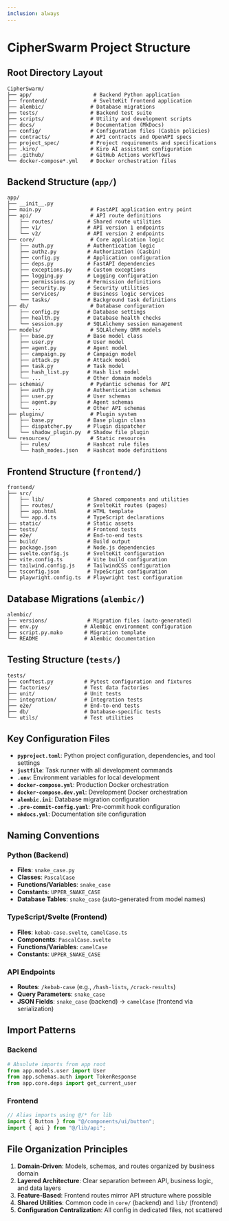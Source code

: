 ```yaml
---
inclusion: always
---
```

# CipherSwarm Project Structure

## Root Directory Layout

```
CipherSwarm/
├── app/                    # Backend Python application
├── frontend/               # SvelteKit frontend application
├── alembic/               # Database migrations
├── tests/                 # Backend test suite
├── scripts/               # Utility and development scripts
├── docs/                  # Documentation (MkDocs)
├── config/                # Configuration files (Casbin policies)
├── contracts/             # API contracts and OpenAPI specs
├── project_spec/          # Project requirements and specifications
├── .kiro/                 # Kiro AI assistant configuration
├── .github/               # GitHub Actions workflows
└── docker-compose*.yml    # Docker orchestration files
```

## Backend Structure (`app/`)

```
app/
├── __init__.py
├── main.py                # FastAPI application entry point
├── api/                   # API route definitions
│   ├── routes/           # Shared route utilities
│   ├── v1/               # API version 1 endpoints
│   └── v2/               # API version 2 endpoints
├── core/                  # Core application logic
│   ├── auth.py           # Authentication logic
│   ├── authz.py          # Authorization (Casbin)
│   ├── config.py         # Application configuration
│   ├── deps.py           # FastAPI dependencies
│   ├── exceptions.py     # Custom exceptions
│   ├── logging.py        # Logging configuration
│   ├── permissions.py    # Permission definitions
│   ├── security.py       # Security utilities
│   ├── services/         # Business logic services
│   └── tasks/            # Background task definitions
├── db/                    # Database configuration
│   ├── config.py         # Database settings
│   ├── health.py         # Database health checks
│   └── session.py        # SQLAlchemy session management
├── models/                # SQLAlchemy ORM models
│   ├── base.py           # Base model class
│   ├── user.py           # User model
│   ├── agent.py          # Agent model
│   ├── campaign.py       # Campaign model
│   ├── attack.py         # Attack model
│   ├── task.py           # Task model
│   ├── hash_list.py      # Hash list model
│   └── ...               # Other domain models
├── schemas/               # Pydantic schemas for API
│   ├── auth.py           # Authentication schemas
│   ├── user.py           # User schemas
│   ├── agent.py          # Agent schemas
│   └── ...               # Other API schemas
├── plugins/               # Plugin system
│   ├── base.py           # Base plugin class
│   ├── dispatcher.py     # Plugin dispatcher
│   └── shadow_plugin.py  # Shadow file plugin
└── resources/             # Static resources
    ├── rules/            # Hashcat rule files
    └── hash_modes.json   # Hashcat mode definitions
```

## Frontend Structure (`frontend/`)

```
frontend/
├── src/
│   ├── lib/              # Shared components and utilities
│   ├── routes/           # SvelteKit routes (pages)
│   ├── app.html          # HTML template
│   └── app.d.ts          # TypeScript declarations
├── static/               # Static assets
├── tests/                # Frontend tests
├── e2e/                  # End-to-end tests
├── build/                # Build output
├── package.json          # Node.js dependencies
├── svelte.config.js      # SvelteKit configuration
├── vite.config.ts        # Vite build configuration
├── tailwind.config.js    # TailwindCSS configuration
├── tsconfig.json         # TypeScript configuration
└── playwright.config.ts  # Playwright test configuration
```

## Database Migrations (`alembic/`)

```
alembic/
├── versions/             # Migration files (auto-generated)
├── env.py               # Alembic environment configuration
├── script.py.mako       # Migration template
└── README               # Alembic documentation
```

## Testing Structure (`tests/`)

```
tests/
├── conftest.py          # Pytest configuration and fixtures
├── factories/           # Test data factories
├── unit/                # Unit tests
├── integration/         # Integration tests
├── e2e/                 # End-to-end tests
├── db/                  # Database-specific tests
└── utils/               # Test utilities
```

## Key Configuration Files

- **`pyproject.toml`**: Python project configuration, dependencies, and tool settings
- **`justfile`**: Task runner with all development commands
- **`.env`**: Environment variables for local development
- **`docker-compose.yml`**: Production Docker orchestration
- **`docker-compose.dev.yml`**: Development Docker orchestration
- **`alembic.ini`**: Database migration configuration
- **`.pre-commit-config.yaml`**: Pre-commit hook configuration
- **`mkdocs.yml`**: Documentation site configuration

## Naming Conventions

### Python (Backend)

- **Files**: `snake_case.py`
- **Classes**: `PascalCase`
- **Functions/Variables**: `snake_case`
- **Constants**: `UPPER_SNAKE_CASE`
- **Database Tables**: `snake_case` (auto-generated from model names)

### TypeScript/Svelte (Frontend)

- **Files**: `kebab-case.svelte`, `camelCase.ts`
- **Components**: `PascalCase.svelte`
- **Functions/Variables**: `camelCase`
- **Constants**: `UPPER_SNAKE_CASE`

### API Endpoints

- **Routes**: `/kebab-case` (e.g., `/hash-lists`, `/crack-results`)
- **Query Parameters**: `snake_case`
- **JSON Fields**: `snake_case` (backend) → `camelCase` (frontend via serialization)

## Import Patterns

### Backend

```python
# Absolute imports from app root
from app.models.user import User
from app.schemas.auth import TokenResponse
from app.core.deps import get_current_user
```

### Frontend

```typescript
// Alias imports using @/* for lib
import { Button } from "@/components/ui/button";
import { api } from "@/lib/api";
```

## File Organization Principles

1. **Domain-Driven**: Models, schemas, and routes organized by business domain
2. **Layered Architecture**: Clear separation between API, business logic, and data layers
3. **Feature-Based**: Frontend routes mirror API structure where possible
4. **Shared Utilities**: Common code in `core/` (backend) and `lib/` (frontend)
5. **Configuration Centralization**: All config in dedicated files, not scattered
